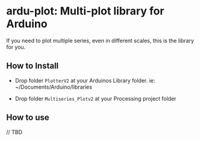 # ardu-plot: Multi-plot library for Arduino

If you need to plot multiple series, even in different scales, this is the library for you.

## How to Install

* Drop folder `PlotterV2` at your Arduinos Library folder. ie: ~/Documents/Arduino/libraries

* Drop folder `Multiseries_Plotv2` at your Processing project folder

## How to use

 // TBD 
